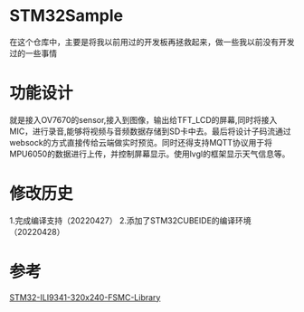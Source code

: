 # STM32Sample
在这个仓库中，主要是将我以前用过的开发板再拯救起来，做一些我以前没有开发过的一些事情

# 功能设计
就是接入OV7670的sensor,接入到图像，输出给TFT_LCD的屏幕,同时将接入MIC，进行录音,能够将视频与音频数据存储到SD卡中去。最后将设计子码流通过websock的方式直接传给云端做实时预览。同时还得支持MQTT协议用于将MPU6050的数据进行上传，并控制屏幕显示。使用lvgl的框架显示天气信息等。

# 修改历史
1.完成编译支持（20220427）
2.添加了STM32CUBEIDE的编译环境（20220428）

# 参考

[STM32-ILI9341-320x240-FSMC-Library](https://github.com/taburyak/STM32-ILI9341-320x240-FSMC-Library)